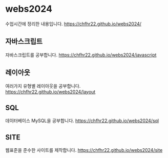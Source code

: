 # webs2024
수업시간에 정리한 내용입니다.
https://chfhr22.github.io/webs2024/

## 자바스크립트
자바스크립트를 공부합니다.
https://chfhr22.github.io/webs2024/javascript

## 레이아웃
여러가지 유형별 레이아웃을 공부합니다.
https://chfhr22.github.io/webs2024/layout

## SQL
데이터베이스 MySQL을 공부합니다.
https://chfhr22.github.io/webs2024/sql

## SITE
웹표준을 준수한 사이트를 제작합니다.
https://chfhr22.github.io/webs2024/site
